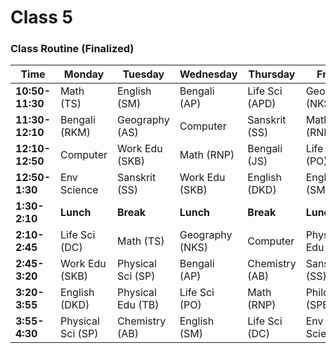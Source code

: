 # Class 5
### **Class Routine (Finalized)**

| Time | Monday | Tuesday | Wednesday | Thursday | Friday | Saturday |
| --- | --- | --- | --- | --- | --- | --- |
| **10:50-11:30** | Math (TS) | English (SM) | Bengali (AP) | Life Sci (APD) | Geography (NKS) | English (DKD) |
| **11:30-12:10** | Bengali (RKM) | Geography (AS) | Computer | Sanskrit (SS) | Math (RNP) | Math (TS) |
| **12:10-12:50** | Computer | Work Edu (SKB) | Math (RNP) | Bengali (JS) | Life Sci (PO) | Bengali (RKM) |
| **12:50-1:30** | Env Science | Sanskrit (SS) | Work Edu (SKB) | English (DKD) | English (SM) | Env Science |
| **1:30-2:10** | **Lunch** | **Break** | **Lunch** | **Break** | **Lunch** | **\-** |
| **2:10-2:45** | Life Sci (DC) | Math (TS) | Geography (NKS) | Computer | Physical Edu (TB) | **\-** |
| **2:45-3:20** | Work Edu (SKB) | Physical Sci (SP) | Bengali (AP) | Chemistry (AB) | Sanskrit (SS) | **\-** |
| **3:20-3:55** | English (DKD) | Physical Edu (TB) | Life Sci (PO) | Math (RNP) | Philosophy (SPB) | **\-** |
| **3:55-4:30** | Physical Sci (SP) | Chemistry (AB) | English (SM) | Life Sci (DC) | Env Science | **\-** |”
